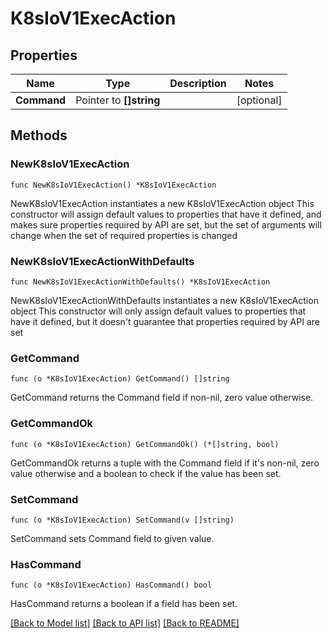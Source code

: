 # K8sIoV1ExecAction

## Properties

Name | Type | Description | Notes
------------ | ------------- | ------------- | -------------
**Command** | Pointer to **[]string** |  | [optional] 

## Methods

### NewK8sIoV1ExecAction

`func NewK8sIoV1ExecAction() *K8sIoV1ExecAction`

NewK8sIoV1ExecAction instantiates a new K8sIoV1ExecAction object
This constructor will assign default values to properties that have it defined,
and makes sure properties required by API are set, but the set of arguments
will change when the set of required properties is changed

### NewK8sIoV1ExecActionWithDefaults

`func NewK8sIoV1ExecActionWithDefaults() *K8sIoV1ExecAction`

NewK8sIoV1ExecActionWithDefaults instantiates a new K8sIoV1ExecAction object
This constructor will only assign default values to properties that have it defined,
but it doesn't guarantee that properties required by API are set

### GetCommand

`func (o *K8sIoV1ExecAction) GetCommand() []string`

GetCommand returns the Command field if non-nil, zero value otherwise.

### GetCommandOk

`func (o *K8sIoV1ExecAction) GetCommandOk() (*[]string, bool)`

GetCommandOk returns a tuple with the Command field if it's non-nil, zero value otherwise
and a boolean to check if the value has been set.

### SetCommand

`func (o *K8sIoV1ExecAction) SetCommand(v []string)`

SetCommand sets Command field to given value.

### HasCommand

`func (o *K8sIoV1ExecAction) HasCommand() bool`

HasCommand returns a boolean if a field has been set.


[[Back to Model list]](../README.md#documentation-for-models) [[Back to API list]](../README.md#documentation-for-api-endpoints) [[Back to README]](../README.md)


